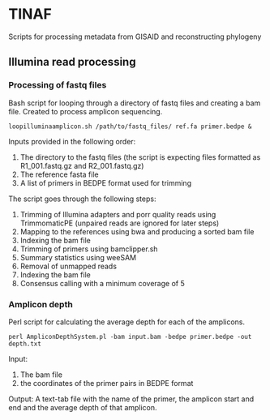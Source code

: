 # TINAF
Scripts for processing metadata from GISAID and reconstructing phylogeny

## Illumina read processing

### Processing of fastq files

Bash script for looping through a directory of fastq files and creating a bam file. Created to process amplicon sequencing.

```
loopilluminaamplicon.sh /path/to/fastq_files/ ref.fa primer.bedpe & 
```

Inputs provided in the following order:
1. The directory to the fastq files (the script is expecting files formatted as R1_001.fastq.gz and R2_001.fastq.gz)
2. The reference fasta file
3. A list of primers in BEDPE format used for trimming 

The script goes through the following steps:
1. Trimming of Illumina adapters and porr quality reads using TrimmomaticPE (unpaired reads are ignored for later steps)
2. Mapping to the references using bwa and producing a sorted bam file
3. Indexing the bam file
4. Trimming of primers using bamclipper.sh
5. Summary statistics using weeSAM
6. Removal of unmapped reads
7. Indexing the bam file
8. Consensus calling with a minimum coverage of 5

### Amplicon depth

Perl script for calculating the average depth for each of the amplicons.

```
perl AmpliconDepthSystem.pl -bam input.bam -bedpe primer.bedpe -out depth.txt
```

Input:
1. The bam file
2. the coordinates of the primer pairs in BEDPE format

Output:
A text-tab file with the name of the primer, the amplicon start and end and the average depth of that amplicon.

